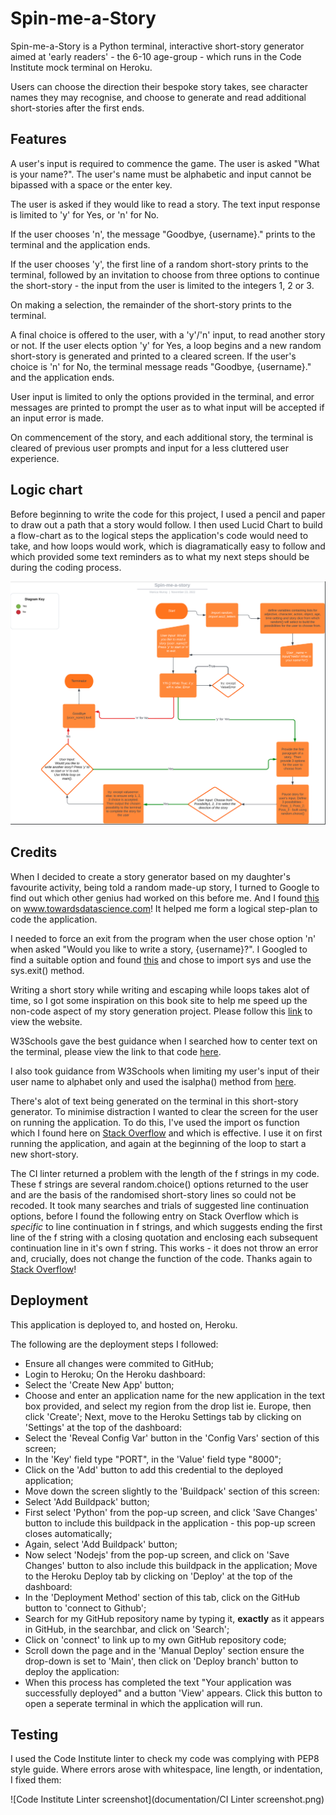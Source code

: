 # Spin-me-a-Story

Spin-me-a-Story is a Python terminal, interactive short-story generator aimed at 'early readers' - the 6-10 age-group - which runs in the Code Institute mock terminal on Heroku.

Users can choose the direction their bespoke story takes, see character names they may recognise, and choose to generate and read additional short-stories after the first ends.

## Features

A user's input is required to commence the game.  The user is asked "What is your name?".  The user's name must be alphabetic and input cannot be bipassed with a space or the enter key.

The user is asked if they would like to read a story.  The text input response is limited to 'y' for Yes, or 'n' for No.  

If the user chooses 'n', the message "Goodbye, {username}." prints to the terminal and the application ends.  

If the user chooses 'y', the first line of a random short-story prints to the terminal, followed by an invitation to choose from three options to continue the short-story - the input from the user is limited to the integers 1, 2 or 3.  

On making a selection, the remainder of the short-story prints to the terminal.

A final choice is offered to the user, with a 'y'/'n' input, to read another story or not.  If the user elects option 'y' for Yes, a loop begins and a new random short-story is generated and printed to a cleared screen.  If the user's choice is 'n' for No, the terminal message reads "Goodbye, {username}." and the application ends.

User input is limited to only the options provided in the terminal, and error messages are printed to prompt the user as to what input will be accepted if an input error is made.

On commencement of the story, and each additional story, the terminal is cleared of previous user prompts and input for a less cluttered user experience.

## Logic chart

Before beginning to write the code for this project, I used a pencil and paper to draw out a path that a story would follow.  I then used Lucid Chart to build a flow-chart as to the logical steps the application's code would need to take, and how loops would work, which is diagramatically easy to follow and which provided some text reminders as to what my next steps should be during the coding process.

![Lucid Chart flow-chart](documentation/Lucidchart-flowchart.png)

## Credits

When I decided to create a story generator based on my daughter's favourite activity, being told a random made-up story, I turned to Google to find out which other genius had worked on this before me.  And I found [this](https://towardsdatascience.com/fantasy-story-prompt-generator-2f56bf98dbfa) on www.towardsdatascience.com!  It helped me form a logical step-plan to code the application.

I needed to force an exit from the program when the user chose option 'n' when asked "Would you like to write a story, {username}?".  I Googled to find a suitable option and found [this](https://www.askpython.com/python/examples/exit-a-python-program ) and chose to import sys and use the sys.exit() method.

Writing a short story while writing and escaping while loops takes alot of time, so I got some inspiration on this book site to help me speed up the non-code aspect of my story generation project.  Please follow this [link](https://www.bookbrowse.com/excerpts/index.cfm/book_number/452/harry-potter-and-the-sorcerers-stone) to view the website.

W3Schools gave the best guidance when I searched how to center text on the terminal, please view the link to that code [here](https://www.w3schools.com/python/trypython.asp?filename=demo_ref_string_center).

I also took guidance from W3Schools when limiting my user's input of their user name to alphabet only and used the isalpha() method from [here](https://www.w3schools.com/python/ref_string_isalpha.asp).

There's alot of text being generated on the terminal in this short-story generator.  To minimise distraction I wanted to clear the screen for the user on running the application.  To do this, I've used the import os function which I found here on [Stack Overflow](https://stackoverflow.com/questions/2084508/clear-terminal-in-python) and which is effective.  I use it on first running the application, and again at the beginning of the loop to start a new short-story.

The CI linter returned a problem with the length of the f strings in my code.  These f strings are several random.choice() options returned to the user and are the basis of the randomised short-story lines so could not be recoded.  It took many searches and trials of suggested line continuation options, before I found the following entry on Stack Overflow which is *specific* to line continuation in f strings, and which suggests ending the first line of the f string with a closing quotation and enclosing each subsequent continuation line in it's own f string.  This works - it does not throw an error and, crucially, does not change the function of the code.  Thanks again to [Stack Overflow](https://stackoverflow.com/questions/45965007/multiline-f-string-in-python)!

## Deployment

This application is deployed to, and hosted on, Heroku.

The following are the deployment steps I followed:

 - Ensure all changes were commited to GitHub;
 - Login to Heroku;
 On the Heroku dashboard:
 - Select the 'Create New App' button;
 - Choose and enter an application name for the new application in the text box provided, and select my region from the drop list ie. Europe, then click 'Create';
 Next, move to the Heroku Settings tab by clicking on 'Settings' at the top of the dashboard:
 - Select the 'Reveal Config Var' button in the 'Config Vars' section of this screen;
 - In the 'Key' field type "PORT", in the 'Value' field type "8000";
 - Click on the 'Add' button to add this credential to the deployed application;
 - Move down the screen slightly to the 'Buildpack' section of this screen: 
 - Select 'Add Buildpack' button;
 - First select 'Python' from the pop-up screen, and click 'Save Changes' button to include this buildpack in the application - this pop-up screen closes automatically;
 - Again, select 'Add Buildpack' button;
 - Now select 'Nodejs' from the pop-up screen, and click on 'Save Changes' button to also include this buildpack in the application;
 Move to the Heroku Deploy tab by clicking on 'Deploy' at the top of the dashboard:
 - In the 'Deployment Method' section of this tab, click on the GitHub button to 'connect to Github';
 - Search for my GitHub repository name by typing it, **exactly** as it appears in GitHub, in the searchbar, and click on 'Search';
 - Click on 'connect' to link up to my own GitHub repository code;
 - Scroll down the page and in the 'Manual Deploy' section ensure the drop-down is set to 'Main', then click on 'Deploy branch' button to deploy the application:
 - When this process has completed the text "Your application was successfully deployed" and a button 'View' appears.  Click this button to open a seperate terminal in which the application will run.

## Testing

I used the Code Institute linter to check my code was complying with PEP8 style guide.  Where errors arose with whitespace, line length, or indentation, I fixed them:

![Code Institute Linter screenshot](documentation/CI Linter screenshot.png)




